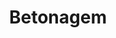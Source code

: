 ---
title: Betonagem
weight: 2
description: This is for meta description. You can write here details about this provided service. labore et dolore magna. Lorem ipsum dolor sit amet, consectetur adipisicing elit. Voluptas, modi fugit in veritatis labore perferendis. Minima hic at, nostrum nihil! #TODO

images:
- media/servicos/betonagem/betonagem.jpeg
- media/servicos/betonagem/betonagem1.jpeg
- media/servicos/betonagem/betonagem2.jpeg
- media/servicos/betonagem/betonagem3.jpeg
- media/servicos/betonagem/betonagem4.jpeg
- media/servicos/betonagem/betonagem5.jpeg

homepage_link_enable: true

section_button_name: Betonagem
id: betonagem
class: "services-page default-section-page"
background: "../../media/headers/header2.jpg"

---